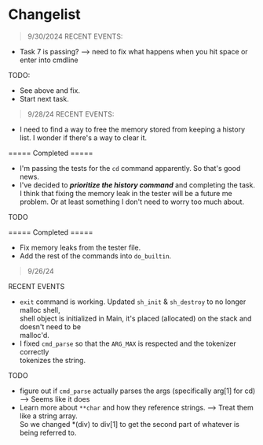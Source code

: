 # Changelist

> 9/30/2024
RECENT EVENTS:
- Task 7 is passing? --> need to fix what happens when you hit space or enter into cmdline

TODO:
- See above and fix.
- Start next task.


> 9/28/24
RECENT EVENTS:
- I need to find a way to free the memory stored from keeping a history list. I wonder if there's a way to clear it.

===== Completed =====
- I'm passing the tests for the `cd` command apparently. So that's good news.
- I've decided to ***prioritize the history command*** and completing the task. I think that fixing the memory leak in the tester will be a future me problem. Or at least something I don't need to
worry too much about.

TODO

===== Completed =====
- Fix memory leaks from the tester file.
- Add the rest of the commands into `do_builtin`.

> 9/26/24

RECENT EVENTS
- `exit` command is working. Updated `sh_init` & `sh_destroy` to no longer malloc shell, \
shell object is initialized in Main, it's placed (allocated) on the stack and doesn't need to be\
 malloc'd.
- I fixed `cmd_parse` so that the `ARG_MAX` is respected and the tokenizer correctly \
tokenizes the string.

TODO
- figure out if `cmd_parse` actually parses the args (specifically arg[1] for cd) --> Seems like it does
- Learn more about `**char` and how they reference strings.  --> Treat them like a string array. \
So we changed *(div) to div[1] to get the second part of whatever is being referred to.
